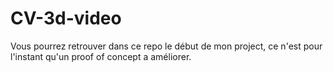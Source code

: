 # CV-3d-video

Vous pourrez retrouver dans ce repo le début de mon project, ce n'est pour l'instant qu'un proof of concept a améliorer.
